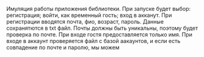 Имуляция работы приложения библиотеки.
При запуске будет выбор: регистрация; войти, как временный гость; вход в акканут.
При регистрации вводятся почта, фио, возраст, пароль. Данные сохранятются в txt файл. Почты должны быть уникальны, поэтому будет проверка по почте.
При входе гостя предоставляется только имя.
При входе в аккаунт проверяется файл с базой аакаунтов, и если есть совпадение по почте и паролю, мы можем 
